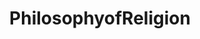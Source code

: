 ---
title: PhilosophyofReligion
crosslinks:
- TiesThatBind
- ChristianMysticism
- Metaspiritual
- Christian
---